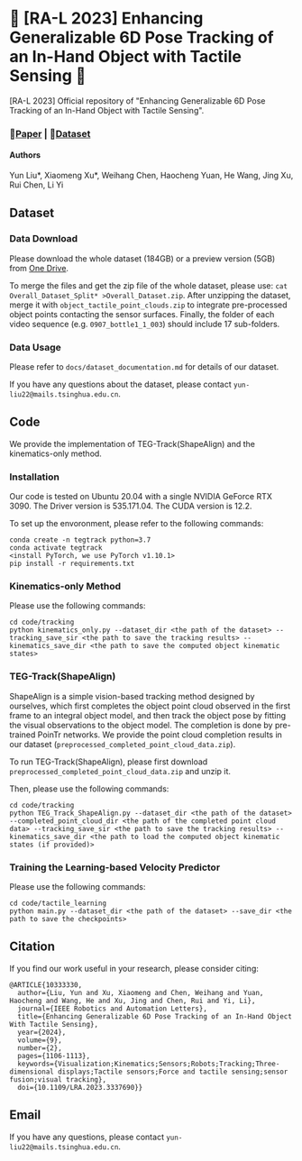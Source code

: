# 🌟 [RA-L 2023] Enhancing Generalizable 6D Pose Tracking of an In-Hand Object with Tactile Sensing 🌟

[RA-L 2023] Official repository of "Enhancing Generalizable 6D Pose Tracking of an In-Hand Object with Tactile Sensing".

### 📄[Paper](https://arxiv.org/pdf/2210.04026.pdf) | 🎥[Dataset](https://1drv.ms/f/s!Ap-t7dLl7BFUaQ794lX1srGnwlQ?e=JgohXw)

#### Authors

Yun Liu*, Xiaomeng Xu*, Weihang Chen, Haocheng Yuan, He Wang, Jing Xu, Rui Chen, Li Yi

## Dataset

### Data Download

Please download the whole dataset (184GB) or a preview version (5GB) from [One Drive](https://1drv.ms/f/s!Ap-t7dLl7BFUaQ794lX1srGnwlQ?e=JgohXw).

To merge the files and get the zip file of the whole dataset, please use: ```cat Overall_Dataset_Split* >Overall_Dataset.zip```. After unzipping the dataset, merge it with ```object_tactile_point_clouds.zip``` to integrate pre-processed object points contacting the sensor surfaces. Finally, the folder of each video sequence (e.g. ```0907_bottle1_1_003```) should include 17 sub-folders.

### Data Usage

Please refer to ```docs/dataset_documentation.md``` for details of our dataset.

If you have any questions about the dataset, please contact ```yun-liu22@mails.tsinghua.edu.cn```.

## Code

We provide the implementation of TEG-Track(ShapeAlign) and the kinematics-only method.

### Installation

Our code is tested on Ubuntu 20.04 with a single NVIDIA GeForce RTX 3090. The Driver version is 535.171.04. The CUDA version is 12.2.

To set up the envoronment, please refer to the following commands:

```x
conda create -n tegtrack python=3.7
conda activate tegtrack
<install PyTorch, we use PyTorch v1.10.1>
pip install -r requirements.txt
```

### Kinematics-only Method

Please use the following commands:

```x
cd code/tracking
python kinematics_only.py --dataset_dir <the path of the dataset> --tracking_save_sir <the path to save the tracking results> --kinematics_save_dir <the path to save the computed object kinematic states>
```

### TEG-Track(ShapeAlign)

ShapeAlign is a simple vision-based tracking method designed by ourselves, which first completes the object point cloud observed in the first frame to an integral object model, and then track the object pose by fitting the visual observations to the object model. The completion is done by pre-trained PoinTr networks. We provide the point cloud completion results in our dataset (```preprocessed_completed_point_cloud_data.zip```).

To run TEG-Track(ShapeAlign), please first download ```preprocessed_completed_point_cloud_data.zip``` and unzip it.

Then, please use the following commands:

```x
cd code/tracking
python TEG_Track_ShapeAlign.py --dataset_dir <the path of the dataset> --completed_point_cloud_dir <the path of the completed point cloud data> --tracking_save_sir <the path to save the tracking results> --kinematics_save_dir <the path to load the computed object kinematic states (if provided)>
```

### Training the Learning-based Velocity Predictor

Please use the following commands:

```x
cd code/tactile_learning
python main.py --dataset_dir <the path of the dataset> --save_dir <the path to save the checkpoints>
```

## Citation

If you find our work useful in your research, please consider citing:

```
@ARTICLE{10333330,
  author={Liu, Yun and Xu, Xiaomeng and Chen, Weihang and Yuan, Haocheng and Wang, He and Xu, Jing and Chen, Rui and Yi, Li},
  journal={IEEE Robotics and Automation Letters}, 
  title={Enhancing Generalizable 6D Pose Tracking of an In-Hand Object With Tactile Sensing}, 
  year={2024},
  volume={9},
  number={2},
  pages={1106-1113},
  keywords={Visualization;Kinematics;Sensors;Robots;Tracking;Three-dimensional displays;Tactile sensors;Force and tactile sensing;sensor fusion;visual tracking},
  doi={10.1109/LRA.2023.3337690}}
```

## Email

If you have any questions, please contact ```yun-liu22@mails.tsinghua.edu.cn```.

